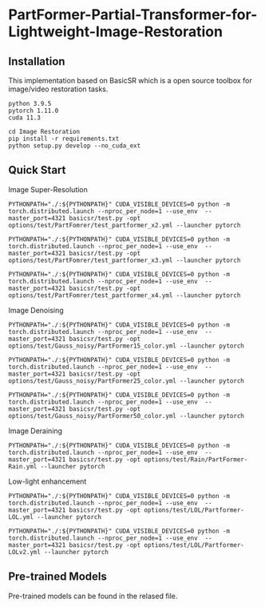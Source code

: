 # PartFormer-Partial-Transformer-for-Lightweight-Image-Restoration

## Installation
This implementation based on BasicSR which is a open source toolbox for image/video restoration tasks.

```
python 3.9.5
pytorch 1.11.0
cuda 11.3
```

```
cd Image Restoration
pip install -r requirements.txt
python setup.py develop --no_cuda_ext
```
## Quick Start
Image Super-Resolution
```
PYTHONPATH="./:${PYTHONPATH}" CUDA_VISIBLE_DEVICES=0 python -m torch.distributed.launch --nproc_per_node=1 --use_env  --master_port=4321 basicsr/test.py -opt options/test/PartFomrer/test_partformer_x2.yml --launcher pytorch 
```
```
PYTHONPATH="./:${PYTHONPATH}" CUDA_VISIBLE_DEVICES=0 python -m torch.distributed.launch --nproc_per_node=1 --use_env  --master_port=4321 basicsr/test.py -opt options/test/PartFomrer/test_partformer_x3.yml --launcher pytorch 
```
```
PYTHONPATH="./:${PYTHONPATH}" CUDA_VISIBLE_DEVICES=0 python -m torch.distributed.launch --nproc_per_node=1 --use_env  --master_port=4321 basicsr/test.py -opt options/test/PartFomrer/test_partformer_x4.yml --launcher pytorch 
```
Image Denoising
```
PYTHONPATH="./:${PYTHONPATH}" CUDA_VISIBLE_DEVICES=0 python -m torch.distributed.launch --nproc_per_node=1 --use_env  --master_port=4321 basicsr/test.py -opt options/test/Gauss_noisy/PartFormer15_color.yml --launcher pytorch 
```
```
PYTHONPATH="./:${PYTHONPATH}" CUDA_VISIBLE_DEVICES=0 python -m torch.distributed.launch --nproc_per_node=1 --use_env  --master_port=4321 basicsr/test.py -opt options/test/Gauss_noisy/PartFormer25_color.yml --launcher pytorch 
```
```
PYTHONPATH="./:${PYTHONPATH}" CUDA_VISIBLE_DEVICES=0 python -m torch.distributed.launch --nproc_per_node=1 --use_env  --master_port=4321 basicsr/test.py -opt options/test/Gauss_noisy/PartFormer50_color.yml --launcher pytorch 
```
Image Deraining
```
PYTHONPATH="./:${PYTHONPATH}" CUDA_VISIBLE_DEVICES=0 python -m torch.distributed.launch --nproc_per_node=1 --use_env  --master_port=4321 basicsr/test.py -opt options/test/Rain/PartFormer-Rain.yml --launcher pytorch 
```
Low-light enhancement
```
PYTHONPATH="./:${PYTHONPATH}" CUDA_VISIBLE_DEVICES=0 python -m torch.distributed.launch --nproc_per_node=1 --use_env  --master_port=4321 basicsr/test.py -opt options/test/LOL/Partformer-LOL.yml --launcher pytorch 
```
```
PYTHONPATH="./:${PYTHONPATH}" CUDA_VISIBLE_DEVICES=0 python -m torch.distributed.launch --nproc_per_node=1 --use_env  --master_port=4321 basicsr/test.py -opt options/test/LOL/Partformer-LOLv2.yml --launcher pytorch 
```
## Pre-trained Models
Pre-trained models can be found in the relased file.
